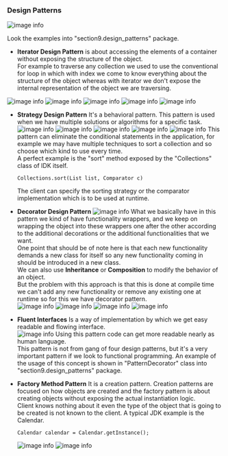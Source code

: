 ### Design Patterns
![image info](./imgs/Screenshot_20240729_123828.png "Design patterns Mind Map")

Look the examples into "section9.design_patterns" package.

- **Iterator Design Pattern** is about accessing the elements of a container without exposing the structure of the object.  
  For example to traverse any collection we used to use the conventional for loop in which with index we come to know everything about the structure of the object whereas with iterator we don't expose the internal representation of the object we are traversing.

![image info](./imgs/Screenshot_20240729_140536.png "Iterator Design Pattern")
![image info](./imgs/Screenshot_20240729_140747.png "Iterator Design Pattern")
![image info](./imgs/Screenshot_20240729_140856.png "Iterator Design Pattern")
![image info](./imgs/Screenshot_20240730_105109.png "Iterator Design Pattern")
![image info](./imgs/Screenshot_20240730_105627.png "Iterator Design Pattern")

- **Strategy Design Pattern**
  It's a behavioral pattern. This pattern is used when we have multiple solutions or algorithms for a specific task.
  ![image info](./imgs/Screenshot_20240730_092045.png "Strategy Design Pattern")
  ![image info](./imgs/Screenshot_20240730_092251.png "Strategy Design Pattern")
  ![image info](./imgs/Screenshot_20240730_111107.png "Strategy Design Pattern")
  ![image info](./imgs/Screenshot_20240730_111416.png "Strategy Design Pattern")
  ![image info](./imgs/Screenshot_20240730_122451.png "Strategy Design Pattern")
  This pattern can eliminate the conditional statements in the application, for example we may have multiple techniques to sort a collection and so choose which kind to use every time.  
  A perfect example is the "sort" method exposed by the "Collections" class of IDK itself.

      Collections.sort(List list, Comparator c)

  The client can specify the sorting strategy or the comparator implementation which is to be used at runtime.  

- **Decorator Design Pattern**
  ![image info](./imgs/Screenshot_20240730_103906.png "Decorator Design Pattern")
  What we basically have in this pattern we kind of have functionality wrappers, and we keep on wrapping the object into these wrappers one after the other according to the additional decorations or the additional functionalities that we want.  
  One point that should be of note here is that each new functionality demands a new class for itself so any new functionality coming in should be introduced in a new class.  
  We can also use **Inheritance** or **Composition** to modify the behavior of an object.  
  But the problem with this approach is that this is done at compile time we can't add any new functionality or remove any existing one at runtime so for this we have decorator pattern.  
  ![image info](./imgs/Screenshot_20240730_122859.png "Decorator Design Pattern")
  ![image info](./imgs/Screenshot_20240730_104552.png "Decorator Design Pattern")
  ![image info](./imgs/Screenshot_20240730_123138.png "Decorator Design Pattern")
  ![image info](./imgs/Screenshot_20240730_124807.png "Decorator Design Pattern")

- **Fluent Interfaces**
  Is a way of implementation by which we get easy readable and flowing interface.  
  ![image info](./imgs/Screenshot_20240730_150032.png "Fluent Interfaces")
  Using this pattern code can get more readable nearly as human language.  
  This pattern is not from gang of four design patterns, but it's a very important pattern if we look to functional programming.
  An example of the usage of this concept is shown in "PatternDecorator" class into "section9.design_patterns" package.

- **Factory Method Pattern**
  It is a creation pattern. Creation patterns are focused on how objects are created and the factory pattern is about creating objects without exposing the actual instantiation logic.  
  Client knows nothing about it even the type of the object that is going to be created is not known to the client.
  A typical JDK example is the Calendar.

      Calendar calendar = Calendar.getInstance();
  ![image info](./imgs/Screenshot_20240730_154519.png "Factory Method Pattern")
  ![image info](./imgs/Screenshot_20240730_154605.png "Factory Method Pattern")